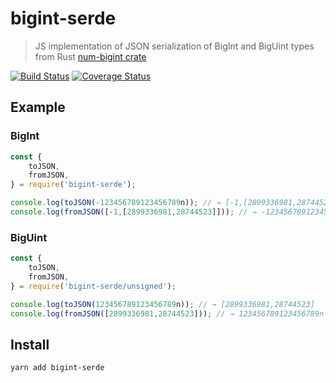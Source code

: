 # bigint-serde

> JS implementation of JSON serialization of BigInt and BigUint types from Rust [num-bigint crate](https://crates.io/crates/num-bigint)

[![Build Status](https://travis-ci.org/futpib/bigint-serde.svg?branch=master)](https://travis-ci.org/futpib/bigint-serde) [![Coverage Status](https://coveralls.io/repos/github/futpib/bigint-serde/badge.svg?branch=master)](https://coveralls.io/github/futpib/bigint-serde?branch=master)

## Example

### BigInt

```js
const {
	toJSON,
	fromJSON,
} = require('bigint-serde');

console.log(toJSON(-123456789123456789n)); // → [-1,[2899336981,28744523]]
console.log(fromJSON([-1,[2899336981,28744523]])); // → -123456789123456789n
```

### BigUint

```js
const {
	toJSON,
	fromJSON,
} = require('bigint-serde/unsigned');

console.log(toJSON(123456789123456789n)); // → [2899336981,28744523]
console.log(fromJSON([2899336981,28744523])); // → 123456789123456789n
```

## Install

```
yarn add bigint-serde
```
